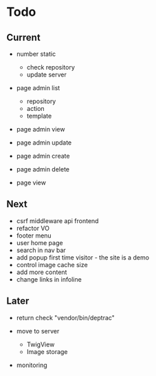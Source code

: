 # Todo

## Current

- number static
  - check repository
  - update server

- page admin list
  - repository
  - action
  - template

- page admin view
- page admin update
- page admin create
- page admin delete
- page view

## Next

- csrf middleware api frontend
- refactor VO
- footer menu
- user home page
- search in nav bar
- add popup first time visitor - the site is a demo
- control image cache size
- add more content
- change links in infoline

## Later

- return check "vendor/bin/deptrac"

- move to server
  - TwigView
  - Image storage

- monitoring
